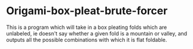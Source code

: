 # Origami-box-pleat-brute-forcer
This is a program which will take in a box pleating folds which are unlabeled, ie doesn't say whether a given fold is a mountain or valley, and outputs all the possible combinations with which it is flat foldable.
